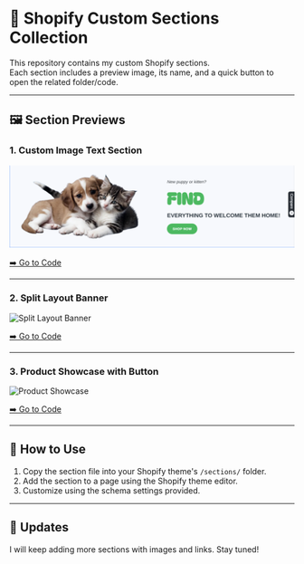 # 📂 Shopify Custom Sections Collection

This repository contains my custom Shopify sections.  
Each section includes a preview image, its name, and a quick button to open the related folder/code.

---

## 🖼 Section Previews

### 1. Custom Image Text Section
![Custom Image Text Section](./custom-image-text/assets/preview.png)

[➡️ Go to Code](./custom-image-text/sections/custom-image-text.liquid)

---

### 2. Split Layout Banner
![Split Layout Banner](./images/split-layout-banner.png)

[➡️ Go to Code](./sections/split-layout-banner)

---

### 3. Product Showcase with Button
![Product Showcase](./images/product-showcase.png)

[➡️ Go to Code](./sections/product-showcase)

---

## 🚀 How to Use
1. Copy the section file into your Shopify theme's `/sections/` folder.  
2. Add the section to a page using the Shopify theme editor.  
3. Customize using the schema settings provided.

---

## 📝 Updates
I will keep adding more sections with images and links. Stay tuned!  
